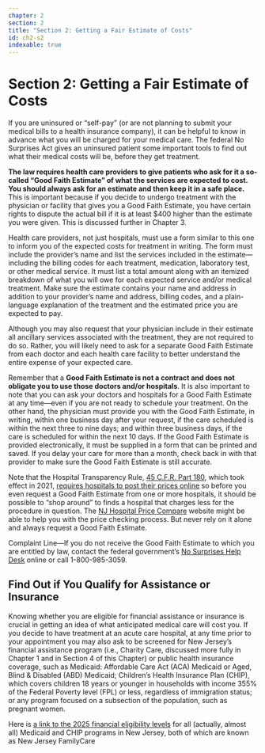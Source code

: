 ```yaml
---
chapter: 2
section: 2
title: "Section 2: Getting a Fair Estimate of Costs"
id: ch2-s2
indexable: true
---
```


# Section 2: Getting a Fair Estimate of Costs

If you are uninsured or “self-pay” (or are not planning to submit your medical bills to a health insurance company), it can be helpful to know in advance what you will be charged for your medical care. The federal No Surprises Act gives an uninsured patient some important tools to find out what their medical costs will be, before they get treatment.

**The law requires health care providers to give patients who ask for it a so-called “Good Faith Estimate” of what the services are expected to cost. You should always ask for an estimate and then keep it in a safe place.** This is important because if you decide to undergo treatment with the physician or facility that gives you a Good Faith Estimate, you have certain rights to dispute the actual bill if it is at least $400 higher than the estimate you were given. This is discussed further in Chapter 3.

Health care providers, not just hospitals, must use a form similar to this one to inform you of the expected costs for treatment in writing. The form must include the provider’s name and list the services included in the estimate—including the billing codes for each treatment, medication, laboratory test, or other medical service. It must list a total amount along with an itemized breakdown of what you will owe for each expected service and/or medical treatment. Make sure the estimate contains your name and address in addition to your provider’s name and address, billing codes, and a plain-language explanation of the treatment and the estimated price you are expected to pay.

Although you may also request that your physician include in their estimate all ancillary services associated with the treatment, they are not required to do so. Rather, you will likely need to ask for a separate Good Faith Estimate from each doctor and each health care facility to better understand the entire expense of your expected care.

Remember that a **Good Faith Estimate is not a contract and does not obligate you to use those doctors and/or hospitals**. It is also important to note that you can ask your doctors and hospitals for a Good Faith Estimate at any time—even if you are not ready to schedule your treatment. On the other hand, the physician must provide you with the Good Faith Estimate, in writing, within one business day after your request, if the care scheduled is within the next three to nine days; and within three business days, if the care is scheduled for within the next 10 days. If the Good Faith Estimate is provided electronically, it must be supplied in a form that can be printed and saved. If you delay your care for more than a month, check back in with that provider to make sure the Good Faith Estimate is still accurate.

Note that the Hospital Transparency Rule, [45 C.F.R. Part 180](https://www.ecfr.gov/current/title-45/subtitle-A/subchapter-E/part-180), which took effect in 2021, [requires hospitals to post their prices online](https://www.cms.gov/files/document/hospital-price-transparency-frequently-asked-questions.pdf) so before you even request a Good Faith Estimate from one or more hospitals, it should be possible to “shop around” to finds a hospital that charges less for the procedure in question. The [NJ Hospital Price Compare](http://www.njhospitalpricecompare.com/Default) website might be able to help you with the price checking process. But never rely on it alone and always request a Good Faith Estimate.

Complaint Line—If you do not receive the Good Faith Estimate to which you are entitled by law, contact the federal government’s [No Surprises Help Desk](https://www.cms.gov/medical-bill-rights) online or call 1-800-985-3059.

## Find Out if You Qualify for Assistance or Insurance

Knowing whether you are eligible for financial assistance or insurance is crucial in getting an idea of what anticipated medical care will cost you. If you decide to have treatment at an acute care hospital, at any time prior to your appointment you may also ask to be screened for New Jersey’s financial assistance program (i.e., Charity Care, discussed more fully in Chapter 1 and in Section 4 of this Chapter) or public health insurance coverage, such as Medicaid: Affordable Care Act (ACA) Medicaid or Aged, Blind & Disabled (ABD) Medicaid; Children’s Health Insurance Plan (CHIP), which covers children 18 years or younger in households with income 355% of the Federal Poverty level (FPL) or less, regardless of immigration status; or any program focused on a subsection of the population, such as pregnant women.

Here is [a link to the 2025 financial eligibility levels](https://www.nj.gov/humanservices/dmahs/info/resources/medicaid/2025/25-03%20Income%20Eligibility%20Standards%20Effective%20January%201,%202025.pdf) for all (actually, almost all) Medicaid and CHIP programs in New Jersey, both of which are known as New Jersey FamilyCare

